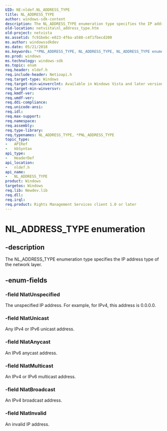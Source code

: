 ```yaml
---
UID: NE:nldef.NL_ADDRESS_TYPE
title: NL_ADDRESS_TYPE
author: windows-sdk-content
description: The NL_ADDRESS_TYPE enumeration type specifies the IP address type of the network layer.
old-location: netvista\nl_address_type.htm
old-project: netvista
ms.assetid: fc91bebc-e023-4f6a-a588-c4f1fbecd200
ms.author: windowssdkdev
ms.date: 05/21/2018
ms.keywords: "*PNL_ADDRESS_TYPE, NL_ADDRESS_TYPE, NL_ADDRESS_TYPE enumeration [Network Drivers Starting with Windows Vista], NlatAnycast, NlatBroadcast, NlatInvalid, NlatMulticast, NlatUnicast, NlatUnspecified, PNL_ADDRESS_TYPE, PNL_ADDRESS_TYPE enumeration pointer [Network Drivers Starting with Windows Vista], iphelper_2e71b644-fdff-4c64-bd7f-3f0e24006dc6.xml, netvista.nl_address_type, nldef/NL_ADDRESS_TYPE, nldef/NlatAnycast, nldef/NlatBroadcast, nldef/NlatInvalid, nldef/NlatMulticast, nldef/NlatUnicast, nldef/NlatUnspecified, nldef/PNL_ADDRESS_TYPE"
ms.prod: windows
ms.technology: windows-sdk
ms.topic: enum
req.header: nldef.h
req.include-header: Netioapi.h
req.target-type: Windows
req.target-min-winverclnt: Available in Windows Vista and later versions of the Windows operating   systems.
req.target-min-winversvr: 
req.kmdf-ver: 
req.umdf-ver: 
req.ddi-compliance: 
req.unicode-ansi: 
req.idl: 
req.max-support: 
req.namespace: 
req.assembly: 
req.type-library: 
req.typenames: NL_ADDRESS_TYPE, *PNL_ADDRESS_TYPE
topic_type:
-	APIRef
-	kbSyntax
api_type:
-	HeaderDef
api_location:
-	nldef.h
api_name:
-	NL_ADDRESS_TYPE
product: Windows
targetos: Windows
req.lib: Newdev.lib
req.dll: 
req.irql: 
req.product: Rights Management Services client 1.0 or later
---
```


# NL_ADDRESS_TYPE enumeration


## -description


The NL_ADDRESS_TYPE enumeration type specifies the IP address type of the network layer.


## -enum-fields




### -field NlatUnspecified

The unspecified IP address. For example, for IPv4, this address is 0.0.0.0.


### -field NlatUnicast

Any IPv4 or IPv6 unicast address.


### -field NlatAnycast

An IPv6 anycast address.


### -field NlatMulticast

An IPv4 or IPv6 multicast address.


### -field NlatBroadcast

An IPv4 broadcast address.


### -field NlatInvalid

An invalid IP address.

